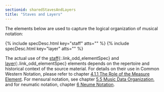 ```yaml
---
sectionid: sharedStavesAndLayers
title: "Staves and Layers"
---
```




The elements below are used to capture the logical organization of musical notation:



{% include specDesc.html key="staff" atts="" %}
{% include specDesc.html key="layer" atts="" %}



The actual use of the [staff](/v3/elements/staff.html){:.link_odd_elementSpec} and [layer](/v3/elements/layer.html){:.link_odd_elementSpec} elements
depends on the repertoire and historical context of the source material. For details
on
their use in Common Western Notation, please refer to chapter <a class="link_ptr" title="The Role of the Measure Element" href="/v3/guidelines/cmn.html#cmnMeasures">4.1.1 The Role of the Measure Element</a>.
For mensural notation, see chapter 
<a class="link_ptr" title="Music Data Organization" href="/v3/guidelines/mensural.html#mensuralData">5.5 Music Data Organization</a>, and for neumatic notation,
chapter 
<a class="link_ptr" title="Neume Notation" href="/v3/guidelines/neumes.html">6 Neume Notation</a>.

